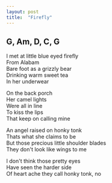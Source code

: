 ```yaml
---
layout: post
title:  "Firefly"
---
```

## G, Am, D, C, G

I met at little blue eyed firefly  
From Alabam  
Bare foot as a grizzly bear  
Drinking warm sweet tea  
In her underwear  

On the back porch  
Her camel lights  
Were all in line  
To kiss the lips  
That keep on calling mine

An angel raised on honky tonk  
Thats what she claims to be  
But those precious little shoulder blades  
They don't look like wings to me

I don't think those pretty eyes  
Have seen the harder side  
Of heart ache they call honky tonk, no
